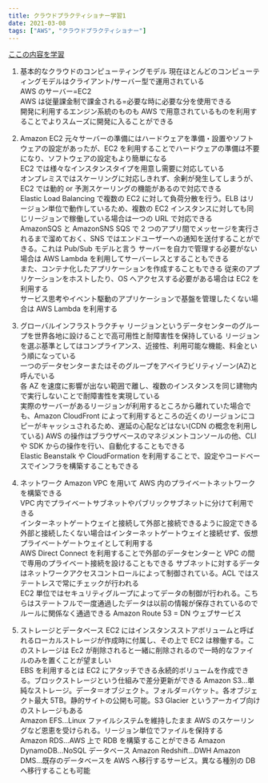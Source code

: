 ```yaml
---
title: クラウドプラクティショナー学習1
date: 2021-03-08
tags: ["AWS", "クラウドプラクティショナー"]
---
```


[ここの内容を学習](https://www.aws.training/Details/eLearning?id=66479)

1. 基本的なクラウドのコンピューティングモデル
   現在ほとんどのコンピューティングモデルはクライアント/サーバー型で運用されている  
   AWS のサーバー=EC2  
   AWS は従量課金制で課金される=必要な時に必要な分を使用できる  
   開発に利用するエンジン系統のものも AWS で用意されているものを利用することでよりスムーズに開発に入ることができる
2. Amazon EC2
   元々サーバーの準備にはハードウェアを準備・設置やソフトウェアの設定があったが、EC2 を利用することでハードウェアの準備は不要になり、ソフトウェアの設定もより簡単になる  
   EC2 では様々なインスタンスタイプを用意し需要に対応している  
   オンプレミスではスケーリングに対応しきれず、余剰が発生してしまうが、EC2 では動的 or 予測スケーリングの機能があるので対応できる  
   Elastic Load Balancing で複数の EC2 に対して負荷分散を行う。ELB はリージョン単位で動作しているため、複数の EC2 インスタンスに対しても同じリージョンで稼働している場合は一つの URL で対応できる  
   AmazonSQS と AmazonSNS SQS で 2 つのアプリ間でメッセージを実行されるまで溜めておく、SNS ではエンドユーザーへの通知を送付することができる。これは Pub/Sub モデルと言う
   サーバーを自力で管理する必要がない場合は AWS Lambda を利用してサーバーレスとすることもできる  
   また、コンテナ化したアプリケーションを作成することもできる
   従来のアプリケーションをホストしたり、OS へアクセスする必要がある場合は EC2 を利用する  
   サービス思考やイベント駆動のアプリケーションで基盤を管理したくない場合は AWS Lambda を利用する

3. グローバルインフラストラクチャ
   リージョンというデータセンターのグループを世界各地に設けることで高可用性と耐障害性を保持している
   リージョンを選ぶ基準としてはコンプライアンス、近接性、利用可能な機能、料金という順になっている  
   一つのデータセンターまたはそのグループをアベイラビリティゾーン(AZ)と呼んでいる  
   各 AZ を速度に影響が出ない範囲で離し、複数のインスタンスを同じ建物内で実行しないことで耐障害性を実現している  
   実際のサーバーがあるリージョンが利用するところから離れていた場合でも、Amazon CloudFront によって利用するところの近くのリージョンにコピーがキャッシュされるため、遅延の心配などはない(CDN の概念を利用している)
   AWS の操作はブラウザベースのマネジメントコンソールの他、CLI や SDK からの操作を行い、自動化することもできる  
   Elastic Beanstalk や CloudFormation を利用することで、設定やコードベースでインフラを構築することもできる
4. ネットワーク
   Amazon VPC を用いて AWS 内のプライベートネットワークを構築できる  
   VPC 内でプライベートサブネットやパブリックサブネットに分けて利用できる  
   インターネットゲートウェイと接続して外部と接続できるように設定できる  
   外部と接続したくない場合はインターネットゲートウェイと接続せず、仮想プライベートゲートウェイとして利用する  
   AWS Direct Connect を利用することで外部のデータセンターと VPC の間で専用のプライベート接続を設けることもできる
   サブネットに対するデータはネットワークアクセスコントロールによって制御されている。ACL ではステートレスで常にチェックが行われる  
   EC2 単位ではセキュリティグループによってデータの制御が行われる。こちらはステートフルで一度通過したデータは以前の情報が保存されているのでルールに関係なく通過できる
   Amazon Route 53 = DN ウェブサービス
5. ストレージとデータベース
   EC2 にはインスタンスストアボリュームと呼ばれるローカルストレージが作成時に付属し、その上で EC2 は稼働する。このストレージは Ec2 が削除されると一緒に削除されるので一時的なファイルのみを置くことが望ましい  
   EBS を利用するとは EC2 にアタッチできる永続的ボリュームを作成できる。ブロックストレージという仕組みで差分更新ができる
   Amazon S3...単純なストレージ。データ＝オブジェクト。フォルダ＝バケット。各オブジェクト最大 5TB。静的サイトの公開も可能。S3 Glacier というアーカイブ向けのストレージもある  
   Amazon EFS...Linux ファイルシステムを維持したまま AWS のスケーリングなど恩恵を受けられる。リージョン単位でファイルを保持する  
   Amazon RDS...AWS 上で RDB を構築することができる
   Amazon DynamoDB...NoSQL データベース
   Amazon Redshift...DWH
   Amazon DMS...既存のデータベースを AWS へ移行するサービス。異なる種別の DB へ移行することも可能
